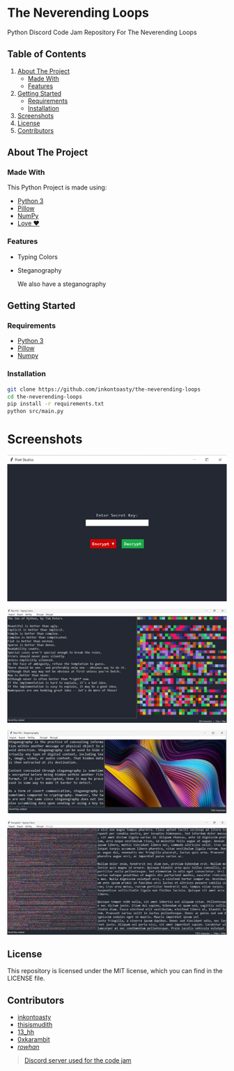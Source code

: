 # The Neverending Loops

Python Discord Code Jam Repository For The Neverending Loops

## Table of Contents

1. [About The Project](#about-the-project)
   - [Made With](#made-with)
   - [Features](#features)
2. [Getting Started](#getting-started)
   - [Requirements](#requirements)
   - [Installation](#installation)
3. [Screenshots](#screenshots)
4. [License](#license)
5. [Contributors](#contributors)

## About The Project

### Made With

This Python Project is made using:
- [Python 3](https://www.python.org/downloads/)
- [Pillow](https://pypi.org/project/Pillow/)
- [NumPy](https://pypi.org/project/numpy/)
- [Love ❤️](https://raw.githubusercontent.com/inkontoasty/the-neverending-loops/main/images/love.png)

### Features

- Typing Colors



- Steganography

  We also have a steganography

## Getting Started

### Requirements

- [Python 3](https://www.python.org/downloads/)
- [Pillow](https://pypi.org/project/Pillow/)
- [Numpy](https://pypi.org/project/numpy/)

### Installation

```bash
git clone https://github.com/inkontoasty/the-neverending-loops
cd the-neverending-loops
pip install -r requirements.txt
python src/main.py
```

# Screenshots

![Untitled](images/menu.webp)

![Untitled](images/typing_colors.webp)

![Untitled](images/steg.webp)

![Untitled](images/decrypt.webp)

## License

This repository is licensed under the MIT license, which you can find in the LICENSE file.

## Contributors

- [inkontoasty](https://github.com/inkontoasty)
- [thisismudith](https://github.com/thisismudith)
- [13_hh](https://github.com/hH-13)
- [0xkarambit](https://github.com/HarshitJoshi9152)
- [_rowhan_](https://github.com/rowhan1111)

> [Discord server used for the code jam](https://discord.gg/Q8QBreaRh8)
